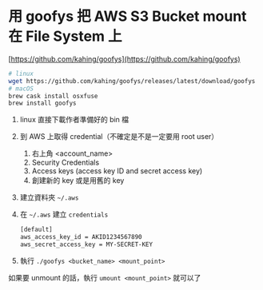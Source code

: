 # 用 goofys 把 AWS S3 Bucket mount 在 File System 上

[https://github.com/kahing/goofys](https://github.com/kahing/goofys)

```bash
# linux
wget https://github.com/kahing/goofys/releases/latest/download/goofys
# macOS
brew cask install osxfuse
brew install goofys
```

1. linux 直接下載作者準備好的 bin 檔
2. 到 AWS 上取得 credential（不確定是不是一定要用 root user）
    1. 右上角 <account_name>
    2. Security Credentials
    3. Access keys (access key ID and secret access key)
    4. 創建新的 key 或是用舊的 key
3. 建立資料夾 `~/.aws`
4. 在 `~/.aws` 建立 `credentials`

    ```bash
    [default]
    aws_access_key_id = AKID1234567890
    aws_secret_access_key = MY-SECRET-KEY
    ```

5. 執行 `./goofys <bucket_name> <mount_point>`

如果要 unmount 的話，執行 `umount <mount_point>` 就可以了
